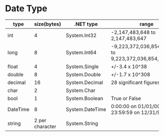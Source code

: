# Date Type

| type     | size(bytes)     | .NET type       | range                                                   |
|----------|-----------------|-----------------|---------------------------------------------------------|
| int      | 4               | System.Int32    | -2,147,483,648 to 2,147,483,647                         |
| long     | 8               | System.Int64    | -9,223,372,036,854,775,808 to 9,223,372,036,854,775,807 |
| float    | 4               | System.Single   | +/-3.4 x 10^38                                          |
| double   | 8               | System.Double   | +/-1.7 x 10^308                                         |
| decimal  | 16              | System.Decimal  | 28 significant figures                                  |
| char     | 2               | System.Char     |                                                         |
| bool     | 1               | System.Boolean  | True or False                                           |
| DateTime | 8               | System.DateTime | 0:00:00 on 01/01/0001 to 23:59:59 on 12/31/9999         |
| string   | 2 per character | System.String   |                                                         |